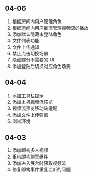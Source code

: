 ## 04-06

1. 根据房间内用户管理角色
2. 根据房间内用户推流管理视频流的播放
3. 添加默认隐藏未登陆角色
4. 文件列表功能
5. 文件上传通知
6. 禁止点击切换场景
7. 隐藏部分不需要的 UI
8. 添加登陆后切换对应角色场景

## 04-04

1. 添加工具栏提示
2. 添加本机视频流预览
3. 视频流预览移动端适配
4. 添加文件上传弹窗
5. 测试环境

## 04-03

1. 添加即构多人视频
2. 重构即构聊天组件
3. 添加进入展台时获取视频流
4. 修复即构事件重复监听的问题